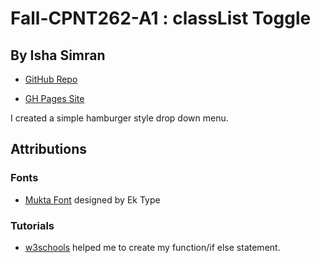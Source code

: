 # Fall-CPNT262-A1 : classList Toggle
## By Isha Simran

- [GitHub Repo](https://github.com/IshaSimran/fall-cpnt262-a1)

- [GH Pages Site](https://ishasimran.github.io/fall-cpnt262-a1/)

I created a simple hamburger style drop down menu. 

## Attributions

### Fonts

- [Mukta Font](https://fonts.google.com/specimen/Mukta) designed by Ek Type

### Tutorials

- [w3schools](https://www.w3schools.com/Jsref/prop_style_display.asp) helped me to create my function/if else statement.